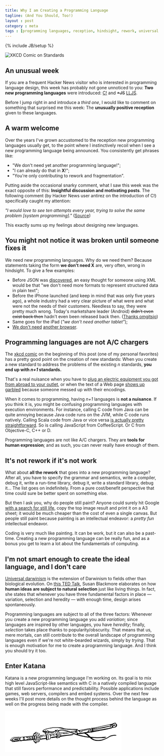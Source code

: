 ```yaml
---
title: Why I am Creating a Programming Language
tagline: (And You Should, Too!)
layout : post
category : meta
tags : [programming languages, reception, hindsight, rework, universal darwinism]
---
```

{% include JB/setup %}

![XKCD Comic on Standards](http://imgs.xkcd.com/comics/standards.png)

## An unusual week

If you are a frequent Hacker News visitor who is interested in programming language design, this week has probably not gone unnoticed to you: **Two new programming languages** were introduced: [C!](http://blog.lse.epita.fr/articles/12-c---system-oriented-programming.html) and <del>&#42;JS</del> [LLJS](http://mbebenita.github.com/Mvm/).

Before I jump right in and introduce a *third one*, I would like to comment on something that surprised me this week: The **unusually positive reception** given to these languages.

## A warm welcome

Over the years I've grown accustomed to the reception new programming languages usually get, to the point where I instinctively recoil when I see a new programming language being announced. You consistently get phrases like:

* "We don't need yet another programming language!";
* "I can already do that in <b>X</b>!";
* "You're only contributing to rework and fragmentation".

Putting aside the occasional snarky comment, what I saw this week was the exact opposite of this: **Insightful discussion and motivating posts**. The following comment (by Hacker News user antirez on the introduction of C!) specifically caught my attention:

*"I would love to see ten attempts every year, trying to solve the same  problem &#91;system programming&#93;."* ([Source](http://news.ycombinator.com/item?id=3948808))

This exactly sums up my feelings about designing new languages.

## You might not notice it was broken until someone fixes it

We need new programming languages. Why do we need them? Because statements taking the form **we don't need X** are, very often, wrong in hindsight. To give a few examples:

* Before JSON was [discovered](http://inkdroid.org/journal/2012/04/30/lessons-of-json/), an easy thought for someone using XML would be that "we don't need more formats to represent structured data in plain text";
* Before the iPhone launched (and keep in mind that was only five years ago), a whole industry had a very clear picture of what were and what were not the needs of their customers. Needless to say, they were pretty much wrong. Today's marketshare leader (Android) <del>didn't even exist back then</del> hadn't even been released back then. ([Thanks omgitsjo](http://www.reddit.com/r/programming/comments/ton5l/why_i_am_creating_a_programming_language/c4omaq2))
* Same goes for the iPad (*"we don't need another tablet"*);
* [We don't need](http://www.extremetech.com/computing/79620-who-cares-about-googles-chrome-browser) [another browser](http://untyped.com/untyping/2008/09/02/googles-chrome-browser/).

## Programming languages are not A/C chargers

The [xkcd comic](http://xkcd.com/927/) on the beginning of this post (one of my personal favorites) has a pretty good point on the creation of new standards: When you create a new standard to address the problems of the existing *n* standards, **you end up with *n+1* standards.**

That's a real nuisance when you have to [plug an electric equipment you got from abroad to your outlet](http://en.wikipedia.org/wiki/AC_power_plugs_and_sockets#Types_in_present_use), or when the text of a Web page [shows up garbled](http://en.wikipedia.org/wiki/Mojibake) because someone messed up with their encodings.

When it comes to programming, having *n+1* languages is **not a nuisance**. If you think it is, you might be confusing programming languages with execution environments. For instance, calling C code from Java can be quite annoying because Java code runs on the JVM, while C code runs natively. Calling Scala code from Java or vice versa [is actually pretty straightforward](http://www.codecommit.com/blog/java/interop-between-java-and-scala). So is calling JavaScript from CoffeeScript. Or C from Objective-C, C++ or D.

Programming languages are not like A/C chargers. They are **tools for human expression**; and as such, you can never really have enough of them.

## It's not rework if it's not work

What about **all the rework** that goes into a new programming language? After all, you have to specify the grammar and semantics, write a compiler, debug it, write a run-time library, debug it, write a standard library, debug it... The list goes on indefinitely. From a pure cost/benefit perspective that time could sure be better spent on something else.

But then I ask you, why do people still paint? Anyone could surely hit Google [with a search for still life](http://www.google.com/search?q=still+life), copy the top image result and print it on a A3 sheet; it would be much cheaper than the cost of even a single canvas. But people still paint because painting is an intellectual endeavor: a *pretty fun* intellectual endeavor.

Coding is very much like painting. It can be work, but it can also be a past-time. Creating a new programming language can be really fun, and as a bonus you get to learn a lot about the fundamentals of computing.

## I'm not smart enough to create the ideal language, and I don't care

[Universal darwinism](http://en.wikipedia.org/wiki/Universal_Darwinism) is the extension of Darwinism to fields other than biological evolution. On [this TED Talk](http://www.ted.com/talks/susan_blackmore_on_memes_and_temes.html), Susan Blackmore elaborates on how **human ideas are subject to natural selection** just like living things. In fact, she states that whenever you have three fundamental factors in place &mdash; variation, selection and heredity &mdash; with enough time, design arises spontaneously.

Programming languages are subject to all of the three factors: Whenever you create a new programming language you add *variation*; since languages are inspired by other languages, you have *heredity*; finally, *selection* takes place thanks to popularity/obscurity. That means that us, mere mortals, can still contribute to the overall landscape of programming languages even if we're not white-bearded wizards, simply by *trying*. That is enough motivation for me to create a programming language. And I think you should try it too.

## Enter Katana

Katana is a new programming language I'm working on. Its goal is to mix high level JavaScript-like semantics with C in a natively compiled language that still favors performance and predictability. Possible applications include games, web servers, compilers and embed systems. Over the next few weeks I'll post more details on the thought process behind the language as well on the progress being made with the compiler.

![Katana Logo](/assets/images/logo.png)